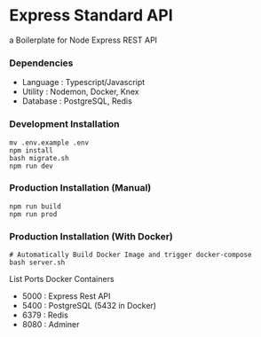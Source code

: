 # Express Standard API

a Boilerplate for Node Express REST API

### Dependencies

- Language : Typescript/Javascript
- Utility : Nodemon, Docker, Knex
- Database : PostgreSQL, Redis

### Development Installation

```
mv .env.example .env
npm install
bash migrate.sh
npm run dev
```

### Production Installation (Manual)

```
npm run build
npm run prod
```

### Production Installation (With Docker)

```
# Automatically Build Docker Image and trigger docker-compose
bash server.sh
```

List Ports Docker Containers

- 5000 : Express Rest API
- 5400 : PostgreSQL (5432 in Docker)
- 6379 : Redis
- 8080 : Adminer
